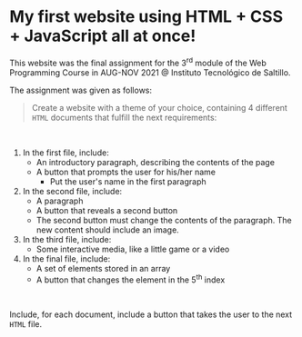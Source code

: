 # My first website using HTML + CSS + JavaScript all at once!

This website was the final assignment for the 3<sup>rd</sup> module of the Web Programming Course in  AUG-NOV 2021 @ Instituto Tecnológico de Saltillo.<br>

The assignment was given as follows:<br>

> Create a website with a theme of your choice, containing 4 different `HTML` documents that fulfill the next requirements:

<br>

1. In the first file, include:
    * An introductory paragraph, describing the contents of the page
    * A button that prompts the user for his/her name
        * Put the user's name in the first paragraph
1. In the second file, include:
    * A paragraph
    * A button that reveals a second button
    * The second button must change the contents of the paragraph. The new content should include an image.
1. In the third file, include:
    * Some interactive media, like a little game or a video
1. In the final file, include:
    * A set of elements stored in an array
    * A button that changes the element in the 5<sup>th</sup> index

<br>

Include, for each document, include a button that takes the user to the next `HTML` file.